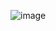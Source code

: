 ![image](https://github.com/shekharbiswas/AWS-Architecting-Solutions/assets/32758439/eeec51bb-e068-4f72-9ae0-9aa5cd9ada9f)
